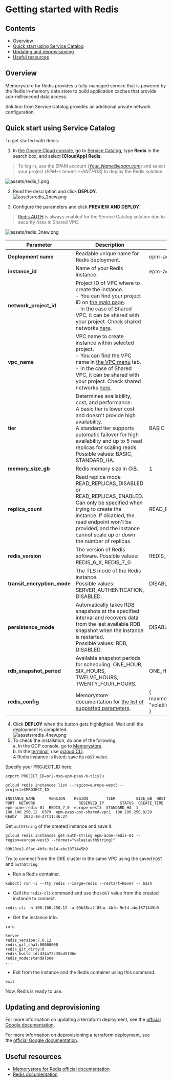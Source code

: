 # Getting started with Redis

## Contents
- [Overview](#overview)
- [Quick start using Service Catalog](#quick-start-using-service-catalog)
- [Updating and deprovisioning](#updating-and-deprovisioning)
- [Useful resources](#useful-resources)

## Overview
Memorystore for Redis provides a fully-managed service that is powered by the Redis in-memory data store to build application caches that provide sub-millisecond data access.

Solution from Service Catalog provides an additional private network configuration.

## Quick start using Service Catalog
To get started with Redis:
1. In [the Google Cloud console](https://console.cloud.google.com/getting-started), go to [Service Catalog](https://console.cloud.google.com/catalog), type **Redis** in the search box, and select **[CloudApp] Redis**.<br>
>To log in, use the EPAM account (*Your_Name@epam.com*) and select your project (*EPM-< tenant >-ANTHOS*) to deploy the Redis solution.<br>

![assets/redis_1.png](redis_1.png)

2. Read the description and click **DEPLOY**.<br>
![assets/redis_2new.png](redis_2new.png)

3. Configure the parameters and click **PREVIEW AND DEPLOY**.<br>
>[Redis AUTH](https://cloud.google.com/memorystore/docs/redis/about-redis-auth) is always enabled for the Service Catalog solution due to security risks in Shared VPC.<br>

![assets/redis_3new.png](redis_3new.png)

| Parameter | Description | Example |
| --------- | ----------- | ------- | 
| **Deployment name** | Readable unique name for Redis deployment. | epm-acme-redis-01 |
| **instance_id** | Name of your Redis instance. | epm-acme-redis-01 |
| **network_project_id**| Project ID of VPC where to create the instance.<br> - You can find your project ID on [the main page](https://console.cloud.google.com/welcome).<br> - In the case of Shared VPC, it can be shared with your project. Check shared networks [here](https://console.cloud.google.com/networking/networks/list?pageTab=SHARED_SUBNETS).||
| **vpc_name**| VPC name to create instance within selected project.<br> - You can find the VPC name in [the VPC menu](https://console.cloud.google.com/networking/networks/list) tab.<br> - In the case of Shared VPC, it can be shared with your project. Check shared networks [here](https://console.cloud.google.com/networking/networks/list?pageTab=SHARED_SUBNETS).||
| **tier** | Determines availability, cost, and performance.<br> A basic tier is lower cost and doesn't provide high availability.<br> A standard tier supports automatic failover for high availability and up to 5 read replicas for scaling reads.<br> Possible values: BASIC, STANDARD_HA. | BASIC |
| **memory_size_gb** | Redis memory size in GiB. | 1 |
| **replica_count** | Read replica mode READ_REPLICAS_DISABLED or READ_REPLICAS_ENABLED.<br> Can only be specified when trying to create the instance. If disabled, the read endpoint won't be provided, and the instance cannot scale up or down the number of replicas. | READ_REPLICAS_DISABLED |
| **redis_version** | The version of Redis software. Possible values: REDIS_6_X, REDIS_7_0. | REDIS_6_X |
| **transit_encryption_mode** | The TLS mode of the Redis instance.<br> Possible values: SERVER_AUTHENTICATION, DISABLED.| DISABLED |
| **persistence_mode**| Automatically takes RDB snapshots at the specified interval and recovers data from the last available RDB snapshot when the instance is restarted.<br> Possible values: RDB, DISABLED.| DISABLED|
|**rdb_snapshot_period**|Available snapshot periods for scheduling: ONE_HOUR, SIX_HOURS, TWELVE_HOURS, TWENTY_FOUR_HOURS. | ONE_HOUR|
|**redis_config**|Memorystore documentation for [the list of supported parameters](https://cloud.google.com/memorystore/docs/redis/reference/rest/v1/projects.locations.instances#Instance.FIELDS.redis_configs).|{<br>maxmemory-policy = "volatile-lru"<br>}|

4. Click **DEPLOY** when the button gets highlighted.
Wait until the deployment is completed.<br>
![assets/redis_4new.png](redis_4new.png)
5. To check the installation, do one of the following:<br>
    a. In the GCP console, go to [Memorystore](https://console.cloud.google.com/memorystore/redis/instances).<br>
    b. In the [terminal](https://cloud.google.com/shell/docs/launching-cloud-shell), use [gcloud CLI](https://cloud.google.com/sdk/docs/install-sdk).<br>
A Redis instance is listed; save its `HOST` value.<br>

Specify your PROJECT_ID here.

```
export PROJECT_ID=or2-msq-epm-paas-b-t1iylu
```

```
gcloud redis instances list --region=europe-west3 --project=$PROJECT_ID
```
 
```disable-copy
INSTANCE_NAME      VERSION    REGION        TIER         SIZE_GB  HOST            PORT  NETWORK                   RESERVED_IP       STATUS  CREATE_TIME
epm-acme-redis-01  REDIS_7_0  europe-west3  STANDARD_HA  1        100.100.250.12  6379  epm-paas-poc-shared-vpc1  100.100.250.8/29  READY   2023-10-27T11:46:27
```

Get `authString` of the created instance and save it.

```
gcloud redis instances get-auth-string epm-acme-redis-01 --region=europe-west3 --format="value(authString)"
```

```disable-copy
09b28ca2-85ac-4bfe-9e14-abc1871445b9
```

Try to connect from the GKE cluster in the same VPC using the saved `HOST` and `authString`.

- Run a Redis container.

```
kubectl run -i --tty redis --image=redis --restart=Never -- bash
```

- Call the `redis-cli` command and use the `HOST` value from the created instance to connect.

```
redis-cli -h 100.100.250.12 -a 09b28ca2-85ac-4bfe-9e14-abc1871445b9
```

- Get the instance info.

```
info
```
 
```disable-copy
Server
redis_version:7.0.12
redis_git_sha1:00000000
redis_git_dirty:0
redis_build_id:d34a72c39ad5196e
redis_mode:standalone
...
```

- Exit from the instance and the Redis container using this command. 

```
exit
```

Now, Redis is ready to use.

## Updating and deprovisioning
For more information on updating a terraform deployment, see the [official Google documentation](https://cloud.google.com/service-catalog/docs/view-and-launch#update_terraform).<br>

For more information on deprovisioning a terraform deployment, see the [official Google documentation](https://cloud.google.com/service-catalog/docs/view-and-launch#deprovision_a_terraform_deployment).

## Useful resources
- [Memorystore for Redis official documentation](https://cloud.google.com/memorystore/docs/redis)
- [Redis documentation](https://redis.io/docs/)
